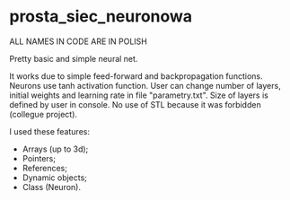 # prosta_siec_neuronowa

ALL NAMES IN CODE ARE IN POLISH

Pretty basic and simple neural net.

It works due to simple feed-forward and backpropagation functions. Neurons use tanh activation function. User can change number of layers, initial weights and learning rate in file "parametry.txt". Size of layers is defined by user in console.
No use of STL because it was forbidden (collegue project).

I used these features:
- Arrays (up to 3d);
- Pointers;
- References;
- Dynamic objects;
- Class (Neuron).
